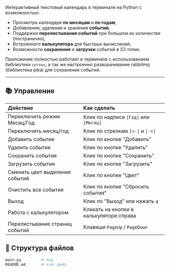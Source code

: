 
Интерактивный текстовый календарь в терминале на Python с возможностью:

- Просмотра календаря **по месяцам** и **по годам**,
- Добавления, удаления и хранения **событий**,
- Поддержки **перелистывания событий** при большом их количестве (постранично),
- Встроенного **калькулятора** для быстрых вычислений,
- Возможности **сохранения** и **загрузки** событий в S3 топик.

Приложение полностью работает в терминале с использованием библиотеки `curses`, а так же настроенно разворачивание rabbitmq (библиотека pika) для сохранения событий.

---

## 📚 Управление

| Действие | Как сделать |
|:---|:---|
| Переключить режим Месяц/Год | Клик по надписи `[Год]` или `[Месяц]` |
| Переключить месяц/год | Клик по стрелкам `[<-]` и `[->]` |
| Добавить событие | Клик по кнопке "Добавить" |
| Удалить событие | Клик по кнопке "Удалить" |
| Сохранить события | Клик по кнопке "Сохранить" |
| Загрузить события | Клик по кнопке "Загрузить" |
| Сменить цвет выделения событий | Клик по кнопке "Цвет" |
| Очистить все события | Клик по кнопке "Сбросить события" |
| Выход | Клик по "Выход" или нажать `q` |
| Работа с калькулятором | Кликать на кнопки в калькуляторе справа |
| Перелистывание страниц событий | Клавиши `PageUp` / `PageDown` |


## 📁 Структура файлов

```bash
main.py         # код
README.md       # этот файл
```
